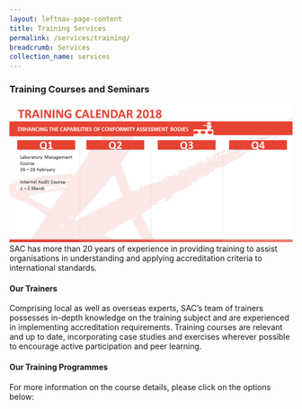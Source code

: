 ```yaml
---
layout: leftnav-page-content
title: Training Services
permalink: /services/training/
breadcrumb: Services
collection_name: services
---
```


### Training Courses and Seminars

![Training Calender 2018](/images/Training_Calendar.png)
SAC has more than 20 years of experience in providing training to assist organisations in understanding and applying accreditation criteria to international standards. 

#### Our Trainers
Comprising local as well as overseas experts, SAC’s team of trainers possesses in-depth knowledge on the training subject and are experienced in implementing accreditation requirements. Training courses are relevant and up to date, incorporating case studies and exercises wherever possible to encourage active participation and peer learning.

#### Our Training Programmes
For more information on the course details, please click on the options below: 
